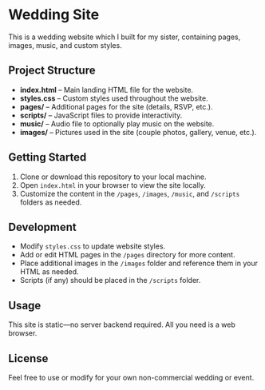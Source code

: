 # Wedding Site

This is a wedding website which I built for my sister, containing pages, images, music, and custom styles.

## Project Structure

- **index.html** – Main landing HTML file for the website.
- **styles.css** – Custom styles used throughout the website.
- **pages/** – Additional pages for the site (details, RSVP, etc.).
- **scripts/** – JavaScript files to provide interactivity.
- **music/** – Audio file to optionally play music on the website.
- **images/** – Pictures used in the site (couple photos, gallery, venue, etc.).

## Getting Started

1. Clone or download this repository to your local machine.
2. Open `index.html` in your browser to view the site locally.
3. Customize the content in the `/pages`, `/images`, `/music`, and `/scripts` folders as needed.

## Development

- Modify `styles.css` to update website styles.
- Add or edit HTML pages in the `/pages` directory for more content.
- Place additional images in the `/images` folder and reference them in your HTML as needed.
- Scripts (if any) should be placed in the `/scripts` folder.

## Usage

This site is static—no server backend required. All you need is a web browser.

## License

Feel free to use or modify for your own non-commercial wedding or event.